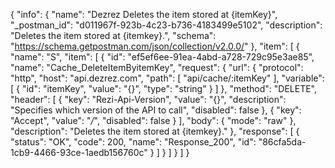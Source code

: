 {
  "info": {
    "name": "Dezrez Deletes the item stored at {itemKey}",
    "_postman_id": "d011967f-923b-4c23-b736-4183499e5102",
    "description": "Deletes the item stored at {itemkey}.",
    "schema": "https://schema.getpostman.com/json/collection/v2.0.0/"
  },
  "item": [
    {
      "name": "S",
      "item": [
        {
          "id": "ef5ef6ee-91ea-4abd-a728-729c95e3ae85",
          "name": "Cache_DeleteItemByitemKey",
          "request": {
            "url": {
              "protocol": "http",
              "host": "api.dezrez.com",
              "path": [
                "api/cache/:itemKey"
              ],
              "variable": [
                {
                  "id": "itemKey",
                  "value": "{}",
                  "type": "string"
                }
              ]
            },
            "method": "DELETE",
            "header": [
              {
                "key": "Rezi-Api-Version",
                "value": "{}",
                "description": "Specifies which version of the API to call",
                "disabled": false
              },
              {
                "key": "Accept",
                "value": "*/*",
                "disabled": false
              }
            ],
            "body": {
              "mode": "raw"
            },
            "description": "Deletes the item stored at {itemkey}."
          },
          "response": [
            {
              "status": "OK",
              "code": 200,
              "name": "Response_200",
              "id": "86cfa5da-1cb9-4466-93ce-1aedb156760c"
            }
          ]
        }
      ]
    }
  ]
}